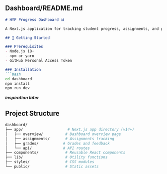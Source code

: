 ## **Dashboard/README.md**

```markdown
# HYF Progress Dashboard 📊

A Next.js application for tracking student progress, assignments, and grades.

## 🚀 Getting Started

### Prerequisites
- Node.js 18+ 
- npm or yarn
- GitHub Personal Access Token

### Installation
```bash
cd dashboard
npm install
npm run dev
```

***inspiration later***

## Project Structure

```bash
dashboard/
├── app/                    # Next.js app directory (v14+)
│   ├── overview/          # Dashboard overview page
│   ├── assignments/       # Assignments tracking
│   ├── grades/           # Grades and feedback
│   └── api/              # API routes
├── components/            # Reusable React components
├── lib/                   # Utility functions
├── styles/                # CSS modules
└── public/                # Static assets